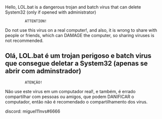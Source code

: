 Hello, LOL.bat is a dangerous trojan and batch virus that can delete System32 (only if opened with administrator)

             ATTENTION!

Do not use this virus on a real computer!, and also, it is wrong to share with people or friends, which can DAMAGE the
computer, so sharing viruses is not recommended.


Olá, LOL.bat é um trojan perigoso e batch virus que consegue deletar a System32 (apenas se abrir com adminstrador)
--------------------------------------------------------------------------------------------------------------------------------
             ATENÇÃO!

Não use este virus em um computador real!, e também, é errado compartilhar com pessoas ou amigos, que podem DANIFICAR o
 computador, então não é recomendado o compartilhamento dos virus.
 
 
 discord: miguel11nvs#6666
